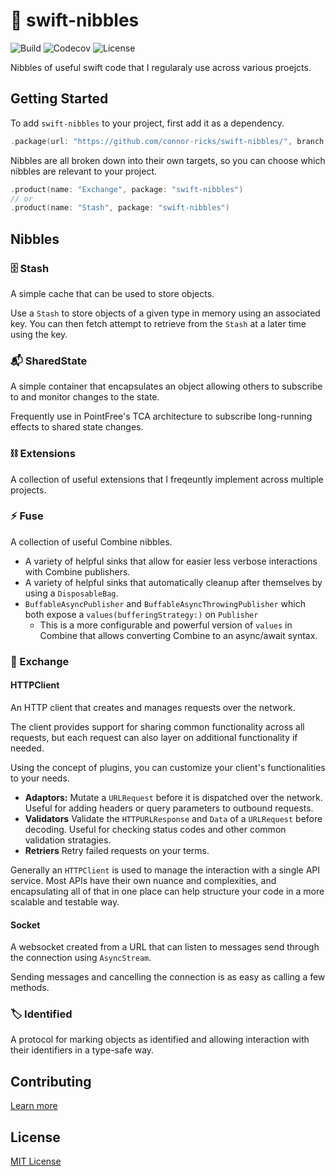 # 🍫 swift-nibbles
![Build](https://img.shields.io/github/actions/workflow/status/connor-ricks/swift-nibbles/checks.yaml?logo=GitHub)
![Codecov](https://img.shields.io/codecov/c/github/connor-ricks/swift-nibbles?logo=Codecov&label=codecov)
![License](https://img.shields.io/github/license/connor-ricks/swift-nibbles?color=blue)


Nibbles of useful swift code that I regularaly use across various proejcts.

## Getting Started

To add `swift-nibbles` to your project, first add it as a dependency.

```swift
.package(url: "https://github.com/connor-ricks/swift-nibbles/", branch: "main")
```

Nibbles are all broken down into their own targets, so you can choose which nibbles are relevant to your project.

```swift
.product(name: "Exchange", package: "swift-nibbles")
// or
.product(name: "Stash", package: "swift-nibbles")
```

## Nibbles

### 🗄️ Stash
A simple cache that can be used to store objects.

Use a `Stash` to store objects of a given type in memory using an associated key.
You can then fetch attempt to retrieve from the `Stash` at a later time using the key.

### 📬 SharedState
A simple container that encapsulates an object allowing others to subscribe to and monitor changes to the state.

Frequently use in PointFree's TCA architecture to subscribe long-running effects to shared state changes.

### ⛓️ Extensions
A collection of useful extensions that I freqeuntly implement across multiple projects.

### ⚡️ Fuse
A collection of useful Combine nibbles.

- A variety of helpful sinks that allow for easier less verbose interactions with Combine publishers.
- A variety of helpful sinks that automatically cleanup after themselves by using a `DisposableBag`.
- `BuffableAsyncPublisher` and `BuffableAsyncThrowingPublisher` which both expose a `values(bufferingStrategy:)` on `Publisher`
    - This is a more configurable and powerful version of `values` in Combine that allows converting Combine to an async/await syntax.

### 🛜 Exchange

#### HTTPClient

An HTTP client that creates and manages requests over the network.

The client provides support for sharing common functionality across all requests, but each request can also layer on additional functionality if needed.

Using the concept of plugins, you can customize your client's functionalities to your needs.

- **Adaptors:** Mutate a `URLRequest` before it is dispatched over the network. Useful for adding headers or query parameters to outbound requests.
- **Validators** Validate the `HTTPURLResponse` and `Data` of a `URLRequest` before decoding. Useful for checking status codes and other common validation stratagies. 
- **Retriers** Retry failed requests on your terms.

Generally an ``HTTPClient`` is used to manage the interaction with a single API service. Most APIs
have their own nuance and complexities, and encapsulating all of that in one place can help structure your code in a
more scalable and testable way.

#### Socket

A websocket created from a URL that can listen to messages send through the connection using `AsyncStream`.

Sending messages and cancelling the connection is as easy as calling a few methods.

### 🏷️ Identified

A protocol for marking objects as identified and allowing interaction with their identifiers in a type-safe way.

## Contributing

[Learn more](https://github.com/connor-ricks/swift-nibbles/blob/main/CONTRIBUTING.md)

## License

[MIT License](https://github.com/connor-ricks/swift-nibbles/blob/main/LICENSE)
